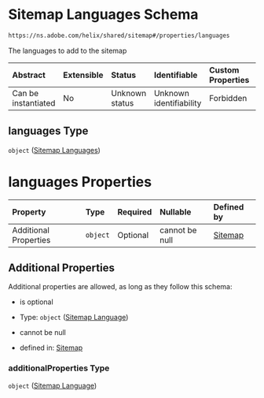 # Sitemap Languages Schema

```txt
https://ns.adobe.com/helix/shared/sitemap#/properties/languages
```

The languages to add to the sitemap

| Abstract            | Extensible | Status         | Identifiable            | Custom Properties | Additional Properties | Access Restrictions | Defined In                                                         |
| :------------------ | :--------- | :------------- | :---------------------- | :---------------- | :-------------------- | :------------------ | :----------------------------------------------------------------- |
| Can be instantiated | No         | Unknown status | Unknown identifiability | Forbidden         | Allowed               | none                | [sitemap.schema.json*](sitemap.schema.json "open original schema") |

## languages Type

`object` ([Sitemap Languages](sitemap-properties-sitemap-languages.md))

# languages Properties

| Property              | Type     | Required | Nullable       | Defined by                                                                                                                                                          |
| :-------------------- | :------- | :------- | :------------- | :------------------------------------------------------------------------------------------------------------------------------------------------------------------ |
| Additional Properties | `object` | Optional | cannot be null | [Sitemap](sitemap-properties-sitemap-languages-sitemap-language.md "https://ns.adobe.com/helix/shared/sitemap-language#/properties/languages/additionalProperties") |

## Additional Properties

Additional properties are allowed, as long as they follow this schema:



*   is optional

*   Type: `object` ([Sitemap Language](sitemap-properties-sitemap-languages-sitemap-language.md))

*   cannot be null

*   defined in: [Sitemap](sitemap-properties-sitemap-languages-sitemap-language.md "https://ns.adobe.com/helix/shared/sitemap-language#/properties/languages/additionalProperties")

### additionalProperties Type

`object` ([Sitemap Language](sitemap-properties-sitemap-languages-sitemap-language.md))
